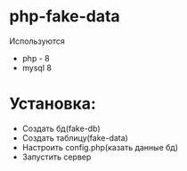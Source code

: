 # php-fake-data

Используются 
  - php - 8
  - mysql 8

# Установка:
  - Создать бд(fake-db)
  - Создать таблицу(fake-data)
  - Настроить config.php(казать данные бд)
  - Запустить сервер

